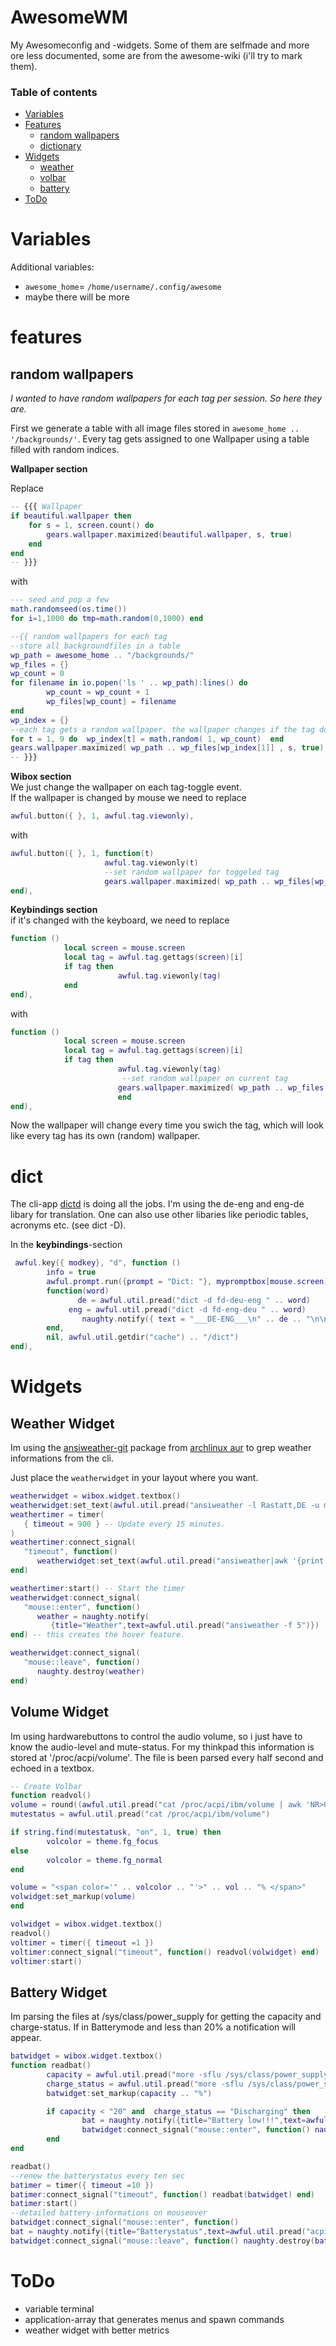 # AwesomeWM
My Awesomeconfig and -widgets. Some of them are selfmade and more ore less documented, some are from the awesome-wiki (i'll try to mark them).  


###  Table of contents
* [Variables](#variables)
* [Features](#features)
	* [random wallpapers](#random-wallpapers)
	* [dictionary](#dict)
* [Widgets](#widgets)
	* [weather](#weather-widget)
	* [volbar](#volume-widget)
	* [battery](#battery-widget)
* [ToDo](#todo)

# Variables
Additional variables:
 *  ``awesome_home``= ``/home/username/.config/awesome``
 * maybe there will be more

# features
## random wallpapers
*I wanted to have random wallpapers for each tag per session. So here they are.*  
 
First we generate a table with all image files stored in ``awesome_home .. '/backgrounds/'``. Every tag gets assigned to one Wallpaper using a table filled with random indices.
  
**Wallpaper section**
 
Replace
```lua
-- {{{ Wallpaper
if beautiful.wallpaper then
    for s = 1, screen.count() do
        gears.wallpaper.maximized(beautiful.wallpaper, s, true)
    end
end
-- }}}
```
with
```lua
--- seed and pop a few
math.randomseed(os.time())
for i=1,1000 do tmp=math.random(0,1000) end

--{{ random wallpapers for each tag
--store all backgroundfiles in a table
wp_path = awesome_home .. "/backgrounds/"
wp_files = {}
wp_count = 0
for filename in io.popen('ls ' .. wp_path):lines() do
        wp_count = wp_count + 1
        wp_files[wp_count] = filename
end
wp_index = {}
--each tag gets a random wallpaper. the wallpaper changes if the tag does
for t = 1, 9 do  wp_index[t] = math.random( 1, wp_count)  end
gears.wallpaper.maximized( wp_path .. wp_files[wp_index[1]] , s, true)
-- }}}
```  
  
**Wibox section**  
We just change the wallpaper on each tag-toggle event.  
If the wallpaper is changed by mouse we need to replace  
```lua
awful.button({ }, 1, awful.tag.viewonly),
```
with
```lua
awful.button({ }, 1, function(t)
                     awful.tag.viewonly(t)
                     --set random wallpaper for toggeled tag
                     gears.wallpaper.maximized( wp_path .. wp_files[wp_index[awful.tag.getidx(t)]] , s, true)
end),
```  
  
**Keybindings section**  
if it's changed with the keyboard, we need to replace
```lua
function ()
            local screen = mouse.screen
            local tag = awful.tag.gettags(screen)[i]
            if tag then
                        awful.tag.viewonly(tag)
            end
end),
```
with
```lua
function ()
            local screen = mouse.screen
            local tag = awful.tag.gettags(screen)[i]
            if tag then
                        awful.tag.viewonly(tag)
                         --set random wallpaper on current tag
                        gears.wallpaper.maximized( wp_path .. wp_files[wp_index[i]] , s, true)
                        end
end),
```
Now the wallpaper will change every time you swich the tag, which will look like every tag has its own (random) wallpaper.

# dict
The cli-app [dictd](https://www.archlinux.org/packages/community/x86_64/dictd/) is doing all the jobs. I'm using the de-eng and eng-de libary for translation. One can also use other libaries like periodic tables, acronyms etc. (see dict -D).  
  
In the **keybindings**-section
```lua
 awful.key({ modkey}, "d", function ()
        info = true
        awful.prompt.run({prompt = "Dict: "}, mypromptbox[mouse.screen].widget,
        function(word)
               de = awful.util.pread("dict -d fd-deu-eng " .. word)
             eng = awful.util.pread("dict -d fd-eng-deu " .. word)
                naughty.notify({ text = "___DE-ENG___\n" .. de .. "\n\n___ENG-DE___\n" .. eng, timeout = 0, width = 400 })
        end,
        nil, awful.util.getdir("cache") .. "/dict")
end),
```

# Widgets  
## Weather Widget
Im using the [ansiweather-git](https://github.com/fcambus/ansiweat) package from [archlinux  aur](https://aur.archlinux.org/packages/ansiweather-git/) to grep weather informations from the cli.  

Just place the `weatherwidget` in your layout where you want.
```lua
weatherwidget = wibox.widget.textbox()
weatherwidget:set_text(awful.util.pread("ansiweather -l Rastatt,DE -u metric -s false -d true|awk '{print $7, $8}'"))
weathertimer = timer(
   { timeout = 900 } -- Update every 15 minutes.
)
weathertimer:connect_signal(
   "timeout", function()
      weatherwidget:set_text(awful.util.pread("ansiweather|awk '{print $7, $8}'"))
end)

weathertimer:start() -- Start the timer
weatherwidget:connect_signal(
   "mouse::enter", function()
      weather = naughty.notify(
         {title="Weather",text=awful.util.pread("ansiweather -f 5")})
end) -- this creates the hover feature.

weatherwidget:connect_signal(
   "mouse::leave", function()
      naughty.destroy(weather)
end)
```

## Volume Widget
Im using hardwarebuttons to control the audio volume, so i just have to know the audio-level and mute-status. For my thinkpad this information is stored at '/proc/acpi/volume'. The file is been parsed every half second and echoed in a textbox.

```lua
-- Create Volbar
function readvol()
volume = round((awful.util.pread("cat /proc/acpi/ibm/volume | awk 'NR>0 && NR<2 {print $2}'"))*100/14,0)
mutestatus = awful.util.pread("cat /proc/acpi/ibm/volume")

if string.find(mutestatusk, "on", 1, true) then
        volcolor = theme.fg_focus
else
        volcolor = theme.fg_normal
end

volume = "<span color='" .. volcolor .. "'>" .. vol .. "% </span>"
volwidget:set_markup(volume)
end

volwidget = wibox.widget.textbox()
readvol()
voltimer = timer({ timeout =1 })   
voltimer:connect_signal("timeout", function() readvol(volwidget) end)
voltimer:start()
```  

## Battery Widget
Im parsing the files at /sys/class/power_supply for getting the capacity and charge-status.
If in Batterymode and less than 20% a notification will appear.

```lua
batwidget = wibox.widget.textbox()
function readbat()
        capacity = awful.util.pread("more -sflu /sys/class/power_supply/BAT0/capacity | tr -d '\n'")
        charge_status = awful.util.pread("more -sflu /sys/class/power_supply/BAT0/status | tr -d '\n'")
        batwidget:set_markup(capacity .. "%")

        if capacity < "20" and  charge_status == "Discharging" then
                bat = naughty.notify({title="Battery low!!!",text=awful.util.pread("acpi"),fg="#C00000", icon=theme.lowbat})
                batwidget:connect_signal("mouse::enter", function() naughty.destroy(bat) end)
        end
end

readbat()
--renew the batterystatus every ten sec
batimer = timer({ timeout =10 })
batimer:connect_signal("timeout", function() readbat(batwidget) end)
batimer:start()
--detailed battery-informations on mouseover
batwidget:connect_signal("mouse::enter", function()
bat = naughty.notify({title="Batterystatus",text=awful.util.pread("acpi")})  end)
batwidget:connect_signal("mouse::leave", function() naughty.destroy(bat) end)
```
# ToDo
 * variable terminal
 * application-array that generates menus and spawn commands
 * weather widget with better metrics


